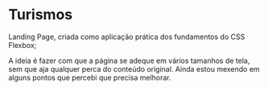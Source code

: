 # Turismos
Landing Page, criada como aplicação prática dos fundamentos do CSS Flexbox;

A ideia é fazer com que a página se adeque em vários tamanhos de tela, sem que
aja qualquer perca do conteúdo original. Ainda estou mexendo em alguns pontos que percebi que precisa melhorar.

